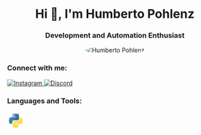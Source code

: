 <h1 align="center">Hi 👋, I'm Humberto Pohlenz</h1>
<h3 align="center">Development and Automation Enthusiast</h3>

<p align="center">
  <img src="https://scontent.fcfc2-1.fna.fbcdn.net/v/t39.30808-1/449068579_2258437284502453_1976001425222629747_n.jpg?stp=dst-jpg_s200x200&_nc_cat=101&ccb=1-7&_nc_sid=0ecb9b&_nc_ohc=slUj7pjSifgQ7kNvgG4Sv5Z&_nc_ht=scontent.fcfc2-1.fna&oh=00_AYCH0qjPf1lhuQtiG_81EmeaGvUXaGANkUZ9moM-TAR9yg&oe=66DD7713" alt="Humberto Pohlenz" width="150" height="150" style="border-radius: 100%;" />
</p>

<h3 align="left">Connect with me:</h3>
<p align="left">
  <a href="https://instagram.com/beto_pohlenz" target="_blank">
    <img src="https://raw.githubusercontent.com/rahuldkjain/github-profile-readme-generator/master/src/images/icons/Social/instagram.svg" alt="Instagram" height="30" width="40" />
  </a>
  <a href="https://discord.gg/hmUAQAS7" target="_blank">
    <img src="https://raw.githubusercontent.com/rahuldkjain/github-profile-readme-generator/master/src/images/icons/Social/discord.svg" alt="Discord" height="30" width="40" />
  </a>
</p>

<h3 align="left">Languages and Tools:</h3>
<p align="left">
  <a href="https://www.python.org" target="_blank" rel="noreferrer">
    <img src="https://raw.githubusercontent.com/devicons/devicon/master/icons/python/python-original.svg" alt="Python" width="40" height="40"/>
  </a>
  <!-- Adicione outros ícones de ferramentas aqui -->
</p>
